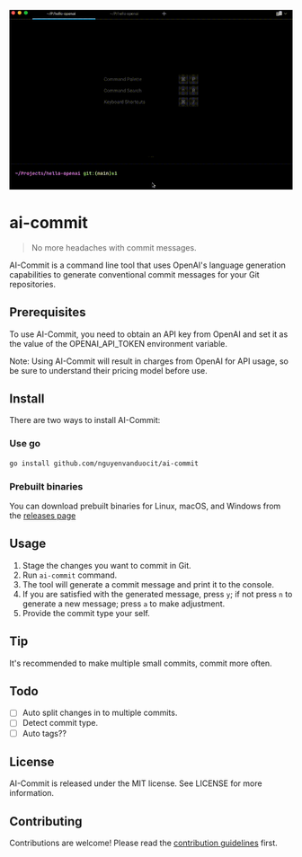 ![](./stuff/preview.gif)

# ai-commit

> No more headaches with commit messages.

AI-Commit is a command line tool that uses OpenAI's language generation capabilities to generate conventional commit messages for your Git repositories.

## Prerequisites

To use AI-Commit, you need to obtain an API key from OpenAI and set it as the value of the OPENAI_API_TOKEN environment variable.

Note: Using AI-Commit will result in charges from OpenAI for API usage, so be sure to understand their pricing model before use.

## Install

There are two ways to install AI-Commit:

### Use go

```bash
go install github.com/nguyenvanduocit/ai-commit
```

### Prebuilt binaries

You can download prebuilt binaries for Linux, macOS, and Windows from the [releases page](https://github.com/nguyenvanduocit/ai-commit/releases)

## Usage

1. Stage the changes you want to commit in Git.
2. Run `ai-commit` command.
3. The tool will generate a commit message and print it to the console.
4. If you are satisfied with the generated message, press `y`; if not press `n` to generate a new message; press `a` to make adjustment.
5. Provide the commit type your self.

## Tip

It's recommended to make multiple small commits, commit more often.

## Todo

- [ ] Auto split changes in to multiple commits.
- [ ] Detect commit type.
- [ ] Auto tags??

## License

AI-Commit is released under the MIT license. See LICENSE for more information.

## Contributing

Contributions are welcome! Please read the [contribution guidelines](CONTRIBUTING.md) first.
